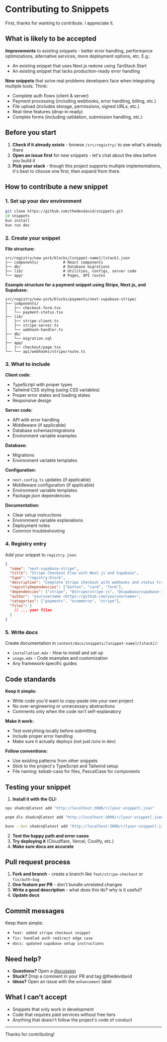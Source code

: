 # Contributing to Snippets

First, thanks for wanting to contribute. I appreciate it.

## What is likely to be accepted

**Improvements** to existing snippets - better error handling, performance optimizations, alternative services, more deployment options, etc. E.g.:

- An existing snippet that uses Next.js redone using TanStack Start
- An existing snippet that lacks production-ready error handling

**New snippets** that solve real problems developers face when integrating multiple tools. Think:

- Complete auth flows (client & server)
- Payment processing (including webhooks, error handling, billing, etc.)
- File upload (includes storage, permissions, signed URLs, etc.)
- Real-time features (drop-in ready)
- Complex forms (including validation, submission handling, etc.)

## Before you start

1. **Check if it already exists** - browse `/src/registry/` to see what's already there
2. **Open an issue first** for new snippets - let's chat about the idea before you build it
3. **Pick your stack** - though this project supports multiple implementations, it's best to choose one first, then expand from there.

## How to contribute a new snippet

### 1. Set up your dev environment

```bash
git clone https://github.com/thedevdavid/snippets.git
cd snippets
bun install
bun run dev
```

### 2. Create your snippet

**File structure:**

```
src/registry/new-york/blocks/[snippet-name]/[stack].json
├── components/           # React components
├── db/                   # Database migrations
├── lib/                  # Utilities, configs, server code
└── app/                  # Pages, API routes
```

**Example structure for a payment snippet using Stripe, Next.js, and Supabase:**

```
src/registry/new-york/blocks/payments/next-supabase-stripe/
├── components/
│   ├── checkout-form.tsx
│   └── payment-status.tsx
├── lib/
│   ├── stripe-client.ts
│   ├── stripe-server.ts
│   └── webhook-handler.ts
├── db/
│   └── migration.sql
├── app/
│   ├── checkout/page.tsx
└── └── api/webhooks/stripe/route.ts
```

### 3. What to include

**Client code:**

- TypeScript with proper types
- Tailwind CSS styling (using CSS variables)
- Proper error states and loading states
- Responsive design

**Server code:**

- API with error handling
- Middleware (if applicable)
- Database schemas/migrations
- Environment variable examples

**Database:**

- Migrations
- Environment variable templates

**Configuration:**

- `next.config.ts` updates (if applicable)
- Middleware configuration (if applicable)
- Environment variable templates
- Package.json dependencies

**Documentation:**

- Clear setup instructions
- Environment variable explanations
- Deployment notes
- Common troubleshooting

### 4. Registry entry

Add your snippet to `registry.json`:

```json
{
  "name": "next-supabase-stripe",
  "title": "Stripe Checkout Flow with Next.js and Supabase",
  "type": "registry:block",
  "description": "Complete Stripe checkout with webhooks and status tracking using Stripe, Next.js and Supabase",
  "registryDependencies": ["button", "card", "form"],
  "dependencies": ["stripe", "@stripe/stripe-js", "@supabase/supabase-js"],
  "author": "yourusername <https://github.com/yourusername>",
  "categories": ["payments", "ecommerce", "stripe"],
  "files": [
    // ... your files
  ]
}
```

### 5. Write docs

Create documentation in `content/docs/snippets/[snippet-name]/[stack]/`:

- `installation.mdx` - How to install and set up
- `usage.mdx` - Code examples and customization
- Any framework-specific guides

## Code standards

**Keep it simple:**

- Write code you'd want to copy-paste into your own project
- No over-engineering or unnecessary abstractions
- Comments only when the code isn't self-explanatory

**Make it work:**

- Test everything locally before submitting
- Include proper error handling
- Make sure it actually deploys (not just runs in dev)

**Follow conventions:**

- Use existing patterns from other snippets
- Stick to the project's TypeScript and Tailwind setup
- File naming: kebab-case for files, PascalCase for components

## Testing your snippet

1. **Install it with the CLI:**

```bash
npx shadcn@latest add "http://localhost:3000/r/[your-snippet].json"

pnpm dlx shadcn@latest add "http://localhost:3000/r/[your-snippet].json"

bunx --bun shadcn@latest add "http://localhost:3000/r/[your-snippet].json"
```

2. **Test the happy path and error cases**
3. **Try deploying it** (Cloudflare, Vercel, Coolify, etc.)
4. **Make sure docs are accurate**

## Pull request process

1. **Fork and branch** - create a branch like `feat/stripe-checkout` or `fix/auth-bug`
2. **One feature per PR** - don't bundle unrelated changes
3. **Write a good description** - what does this do? why is it useful?
4. **Update docs**

## Commit messages

Keep them simple:

- `feat: added stripe checkout snippet`
- `fix: handled auth redirect edge case`
- `docs: updated supabase setup instructions`

## Need help?

- **Questions?** Open a [discussion](https://github.com/thedevdavid/snippets/discussions)
- **Stuck?** Drop a comment in your PR and tag @thedevdavid
- **Ideas?** Open an issue with the `enhancement` label

## What I can't accept

- Snippets that only work in development
- Code that requires paid services without free tiers
- Anything that doesn't follow the project's code of conduct

---

Thanks for contributing!
